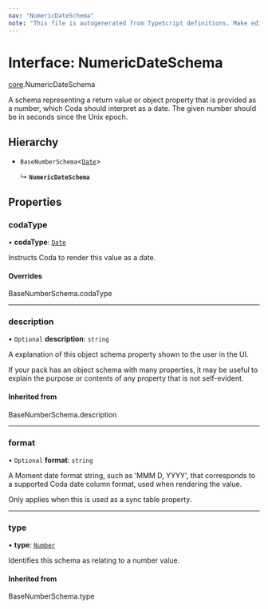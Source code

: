 ```yaml
---
nav: "NumericDateSchema"
note: "This file is autogenerated from TypeScript definitions. Make edits to the comments in the TypeScript file and then run `make docs` to regenerate this file."
---
```

# Interface: NumericDateSchema

[core](../modules/core.md).NumericDateSchema

A schema representing a return value or object property that is provided as a number,
which Coda should interpret as a date. The given number should be in seconds since the Unix epoch.

## Hierarchy

- `BaseNumberSchema`<[`Date`](../enums/core.ValueHintType.md#date)\>

  ↳ **`NumericDateSchema`**

## Properties

### codaType

• **codaType**: [`Date`](../enums/core.ValueHintType.md#date)

Instructs Coda to render this value as a date.

#### Overrides

BaseNumberSchema.codaType

___

### description

• `Optional` **description**: `string`

A explanation of this object schema property shown to the user in the UI.

If your pack has an object schema with many properties, it may be useful to
explain the purpose or contents of any property that is not self-evident.

#### Inherited from

BaseNumberSchema.description

___

### format

• `Optional` **format**: `string`

A Moment date format string, such as 'MMM D, YYYY', that corresponds to a supported Coda date column format,
used when rendering the value.

Only applies when this is used as a sync table property.

___

### type

• **type**: [`Number`](../enums/core.ValueType.md#number)

Identifies this schema as relating to a number value.

#### Inherited from

BaseNumberSchema.type
